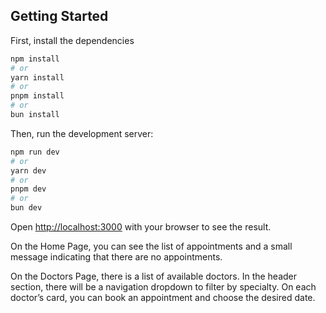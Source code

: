 ## Getting Started

First, install the dependencies

```bash
npm install
# or
yarn install
# or
pnpm install
# or
bun install
```

Then, run the development server:

```bash
npm run dev
# or
yarn dev
# or
pnpm dev
# or
bun dev
```

Open [http://localhost:3000](http://localhost:3000) with your browser to see the result.

On the Home Page, you can see the list of appointments and a small message indicating that there are no appointments.

On the Doctors Page, there is a list of available doctors. In the header section, there will be a navigation dropdown to filter by specialty. On each doctor’s card, you can book an appointment and choose the desired date.
